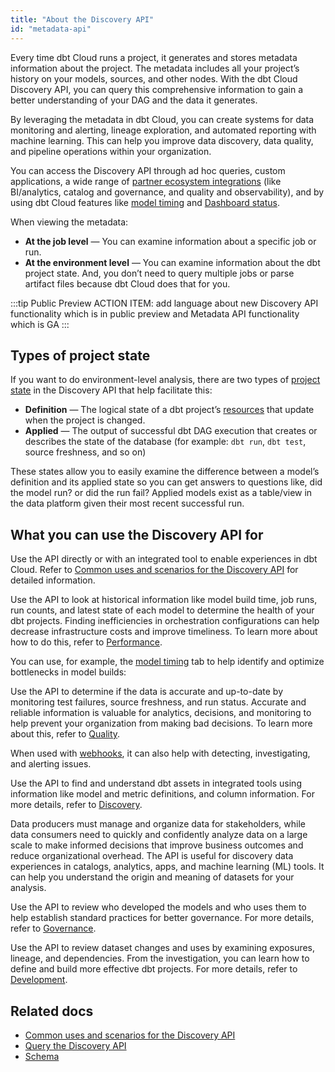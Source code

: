 ```yaml
---
title: "About the Discovery API"
id: "metadata-api"
---
```


Every time dbt Cloud runs a project, it generates and stores metadata information about the project. The metadata includes all your project’s history on your models, sources, and other nodes. With the dbt Cloud Discovery API, you can query this comprehensive information to gain a better understanding of your <Term id="dag">DAG</Term> and the data it generates. 

By leveraging the metadata in dbt Cloud, you can create systems for data monitoring and alerting, lineage exploration, and automated reporting with machine learning. This can help you improve data discovery, data quality, and pipeline operations within your organization. 

You can access the Discovery API through ad hoc queries, custom applications, a wide range of [partner ecosystem integrations](https://www.getdbt.com/product/integrations/) (like BI/analytics, catalog and governance, and quality and observability), and by using dbt Cloud features like [model timing](/docs/deploy/dbt-cloud-job#model-timing) and [Dashboard status](/docs/deploy/dashboard-status-tiles).

When viewing the metadata:

- **At the job level** &mdash; You can examine information about a specific job or run.
- **At the environment level** &mdash; You can examine information about the dbt project state. And, you don’t need to query multiple jobs or parse artifact files because dbt Cloud does that for you.

:::tip Public Preview
ACTION ITEM: add language about new Discovery API functionality which is in public preview and Metadata API functionality which is GA 
:::

## Types of project state
If you want to do environment-level analysis, there are two types of [project state](/docs/deploy/project-state) in the Discovery API that help facilitate this:

- **Definition** — The logical state of a dbt project’s [resources](/docs/build/projects) that update when the project is changed.
- **Applied** — The output of successful dbt DAG execution that creates or describes the state of the database (for example: `dbt run`, `dbt test`, source freshness, and so on)

These states allow you to easily examine the difference between a model’s definition and its applied state so you can get answers to questions like, did the model run? or did the run fail? Applied models exist as a table/view in the data platform given their most recent successful run.
    
## What you can use the Discovery API for

Use the API directly or with an integrated tool to enable experiences in dbt Cloud. Refer to [Common uses and scenarios for the Discovery API](/docs/dbt-cloud-apis/metadata-use-case-guides) for detailed information.

<Tabs>

<TabItem value="performance" label="Performance">

Use the API to look at historical information like model build time, job runs, run counts, and latest state of each model to determine the health of your dbt projects. Finding inefficiencies in orchestration configurations can help decrease infrastructure costs and improve timeliness. To learn more about how to do this, refer to [Performance](/docs/dbt-cloud-apis/metadata-use-case-guides#performance).

You can use, for example, the [model timing](/docs/dbt-versions/release-notes/January-2022/model-timing-more) tab to help identify and optimize bottlenecks in model builds: 

<Lightbox src="/img/docs/dbt-cloud/metadata-api/model-timing.jpg" width="200%" title="Model timing visualization in dbt Cloud"/>

</TabItem>

<TabItem value="quality" label="Quality">

Use the API to determine if the data is accurate and up-to-date by monitoring test failures, source freshness, and run status. Accurate and reliable information is valuable for analytics, decisions, and monitoring to help prevent your organization from making bad decisions. To learn more about this, refer to [Quality](/docs/dbt-cloud-apis/metadata-use-case-guides#quality).

When used with [webhooks](/docs/deploy/webhooks), it can also help with detecting, investigating, and alerting issues.

</TabItem>

<TabItem value="discovery" label="Discovery">

Use the API to find and understand dbt assets in integrated tools using information like model and metric definitions, and column information. For more details, refer to [Discovery](/docs/dbt-cloud-apis/metadata-use-case-guides#discovery).

Data producers must manage and organize data for stakeholders, while data consumers need to quickly and confidently analyze data on a large scale to make informed decisions that improve business outcomes and reduce organizational overhead. The API is useful for discovery data experiences in catalogs, analytics, apps, and machine learning (ML) tools. It can help you understand the origin and meaning of datasets for your analysis.

<Lightbox src="/img/docs/dbt-cloud/metadata-api/dbt-dag.jpg" width="175%" title="Data lineage produced by dbt"/>  
</TabItem>

<TabItem value="governance" label="Governance">

Use the API to review who developed the models and who uses them to help establish standard practices for better governance. For more details, refer to [Governance](/docs/dbt-cloud-apis/metadata-use-case-guides#governance).

</TabItem>

<TabItem value="development" label="Development">

Use the API to review dataset changes and uses by examining exposures, lineage, and dependencies. From the investigation, you can learn how to define and build more effective dbt projects. For more details, refer to [Development](/docs/dbt-cloud-apis/metadata-use-case-guides#development).


<Lightbox src="/img/docs/dbt-cloud/metadata-api/data-freshness-metadata.jpg" width="25%" title="Quality and freshness dashboard status tile defined via exposures"/>
</TabItem>


</Tabs>


## Related docs

- [Common uses and scenarios for the Discovery API](/docs/dbt-cloud-apis/metadata-use-case-guides)
- [Query the Discovery API](/docs/dbt-cloud-apis/metadata-querying)
- [Schema](/docs/dbt-cloud-apis/metadata-schema-model)


